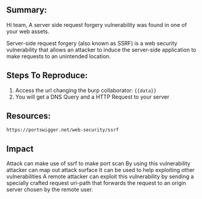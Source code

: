 ## Summary:
Hi team,
A server side request forgery vulnerability was found in one of your web assets.

Server-side request forgery (also known as SSRF) is a web security vulnerability that allows an attacker to induce the server-side application to make requests to an unintended location.

## Steps To Reproduce:

  1. Access the url changing the burp collaborator: `{{data}}`
  2. You will get a DNS Query and a HTTP Request to your server

## Resources:
`https://portswigger.net/web-security/ssrf`

## Impact

Attack can make use of ssrf to make port scan
By using this vulnerability attacker can map out attack surface
It can be used to help exploiting other vulnerabilities
A remote attacker can exploit this vulnerability by sending a specially crafted request uri-path that forwards the request to an origin server chosen by the remote user.
